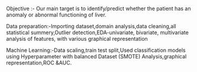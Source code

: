 Objective :- Our main target is to identify/predict whether the patient has an anomaly or abnormal functioning of liver.

Data preparation:-Importing dataset,domain analysis,data cleaning,all statistical summery,Outlier detection,EDA-univariate, bivariate, multivariate analysis of features, with various graphical representation

Machine Learning:-Data scaling,train test split,Used classification models using Hyperparameter with balanced Dataset (SMOTE) Analysis,graphical representation,ROC &AUC.

